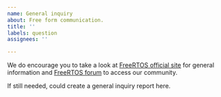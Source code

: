 ```yaml
---
name: General inquiry
about: Free form communication.
title: ''
labels: question
assignees: ''

---
```


We do encourage you to take a look at [FreeRTOS official site](https://www.freertos.org) for general information and [FreeRTOS forum](https://forums.freertos.org) to access our community.

If still needed, could create a general inquiry report here.
